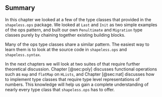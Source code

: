 ## Summary

In this chapter we looked at a few of the
type classes that provided in the `shapeless.ops` package.
We looked at `Last` and `Init`
as two simple examples of the ops pattern,
and built our own `Penultimate` and `Migration` type classes
purely by chaining together existing building blocks.

Many of the ops type classes share a similar pattern.
The easiest way to learn them is to
look at the source code in `shapeless.ops` and `shapeless.syntax`.

In the next chapters we will look at two suites
of that require further theoretical discussion.
Chapter [@sec:poly] discusses functional operations
such as `map` and `flatMap` on `HLists`,
and Chapter [@sec:nat] discusses
how to implement type classes that require
type level representations of numbers.
This knowledge will help us gain
a complete understanding of
nearly every type class that `shapeless.ops` has to offer.
